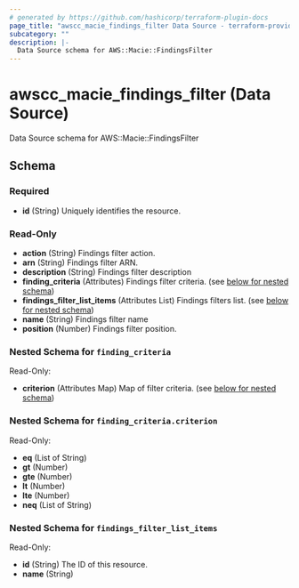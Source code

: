 ```yaml
---
# generated by https://github.com/hashicorp/terraform-plugin-docs
page_title: "awscc_macie_findings_filter Data Source - terraform-provider-awscc"
subcategory: ""
description: |-
  Data Source schema for AWS::Macie::FindingsFilter
---
```


# awscc_macie_findings_filter (Data Source)

Data Source schema for AWS::Macie::FindingsFilter



<!-- schema generated by tfplugindocs -->
## Schema

### Required

- **id** (String) Uniquely identifies the resource.

### Read-Only

- **action** (String) Findings filter action.
- **arn** (String) Findings filter ARN.
- **description** (String) Findings filter description
- **finding_criteria** (Attributes) Findings filter criteria. (see [below for nested schema](#nestedatt--finding_criteria))
- **findings_filter_list_items** (Attributes List) Findings filters list. (see [below for nested schema](#nestedatt--findings_filter_list_items))
- **name** (String) Findings filter name
- **position** (Number) Findings filter position.

<a id="nestedatt--finding_criteria"></a>
### Nested Schema for `finding_criteria`

Read-Only:

- **criterion** (Attributes Map) Map of filter criteria. (see [below for nested schema](#nestedatt--finding_criteria--criterion))

<a id="nestedatt--finding_criteria--criterion"></a>
### Nested Schema for `finding_criteria.criterion`

Read-Only:

- **eq** (List of String)
- **gt** (Number)
- **gte** (Number)
- **lt** (Number)
- **lte** (Number)
- **neq** (List of String)



<a id="nestedatt--findings_filter_list_items"></a>
### Nested Schema for `findings_filter_list_items`

Read-Only:

- **id** (String) The ID of this resource.
- **name** (String)


